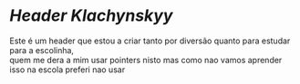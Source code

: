 # _**Header Klachynskyy**_

Este é um header que estou a criar tanto por diversão quanto para estudar para a escolinha,  
quem me dera a mim usar pointers nisto mas como nao vamos aprender isso na escola preferi nao usar
